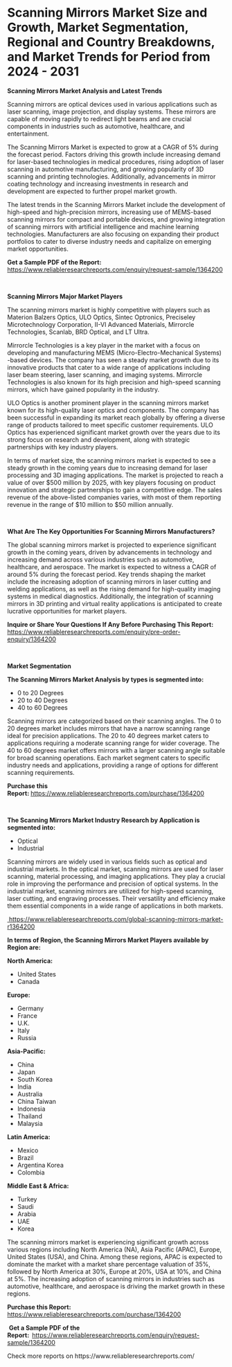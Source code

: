 <p><h1>Scanning Mirrors Market Size and Growth, Market Segmentation, Regional and Country Breakdowns, and Market Trends for Period from 2024 -  2031</h1></p><p><strong>Scanning Mirrors Market Analysis and Latest Trends</strong></p>
<p><p>Scanning mirrors are optical devices used in various applications such as laser scanning, image projection, and display systems. These mirrors are capable of moving rapidly to redirect light beams and are crucial components in industries such as automotive, healthcare, and entertainment.</p><p>The Scanning Mirrors Market is expected to grow at a CAGR of 5% during the forecast period. Factors driving this growth include increasing demand for laser-based technologies in medical procedures, rising adoption of laser scanning in automotive manufacturing, and growing popularity of 3D scanning and printing technologies. Additionally, advancements in mirror coating technology and increasing investments in research and development are expected to further propel market growth.</p><p>The latest trends in the Scanning Mirrors Market include the development of high-speed and high-precision mirrors, increasing use of MEMS-based scanning mirrors for compact and portable devices, and growing integration of scanning mirrors with artificial intelligence and machine learning technologies. Manufacturers are also focusing on expanding their product portfolios to cater to diverse industry needs and capitalize on emerging market opportunities.</p></p>
<p><strong>Get a Sample PDF of the Report:&nbsp;</strong> <a href="https://www.reliableresearchreports.com/enquiry/request-sample/1364200">https://www.reliableresearchreports.com/enquiry/request-sample/1364200</a></p>
<p>&nbsp;</p>
<p><strong>Scanning Mirrors Major Market Players</strong></p>
<p><p>The scanning mirrors market is highly competitive with players such as Materion Balzers Optics, ULO Optics, Sintec Optronics, Preciseley Microtechnology Corporation, II-VI Advanced Materials, Mirrorcle Technologies, Scanlab, BRD Optical, and LT Ultra. </p><p>Mirrorcle Technologies is a key player in the market with a focus on developing and manufacturing MEMS (Micro-Electro-Mechanical Systems) -based devices. The company has seen a steady market growth due to its innovative products that cater to a wide range of applications including laser beam steering, laser scanning, and imaging systems. Mirrorcle Technologies is also known for its high precision and high-speed scanning mirrors, which have gained popularity in the industry.</p><p>ULO Optics is another prominent player in the scanning mirrors market known for its high-quality laser optics and components. The company has been successful in expanding its market reach globally by offering a diverse range of products tailored to meet specific customer requirements. ULO Optics has experienced significant market growth over the years due to its strong focus on research and development, along with strategic partnerships with key industry players.</p><p>In terms of market size, the scanning mirrors market is expected to see a steady growth in the coming years due to increasing demand for laser processing and 3D imaging applications. The market is projected to reach a value of over $500 million by 2025, with key players focusing on product innovation and strategic partnerships to gain a competitive edge. The sales revenue of the above-listed companies varies, with most of them reporting revenue in the range of $10 million to $50 million annually.</p></p>
<p>&nbsp;</p>
<p><strong>What Are The Key Opportunities For Scanning Mirrors Manufacturers?</strong></p>
<p><p>The global scanning mirrors market is projected to experience significant growth in the coming years, driven by advancements in technology and increasing demand across various industries such as automotive, healthcare, and aerospace. The market is expected to witness a CAGR of around 5% during the forecast period. Key trends shaping the market include the increasing adoption of scanning mirrors in laser cutting and welding applications, as well as the rising demand for high-quality imaging systems in medical diagnostics. Additionally, the integration of scanning mirrors in 3D printing and virtual reality applications is anticipated to create lucrative opportunities for market players.</p></p>
<p><strong>Inquire or Share Your Questions If Any Before Purchasing This Report:</strong> <a href="https://www.reliableresearchreports.com/enquiry/pre-order-enquiry/1364200">https://www.reliableresearchreports.com/enquiry/pre-order-enquiry/1364200</a></p>
<p>&nbsp;</p>
<p><strong>Market Segmentation</strong></p>
<p><strong>The Scanning Mirrors Market Analysis by types is segmented into:</strong></p>
<p><ul><li>0 to 20 Degrees</li><li>20 to 40 Degrees</li><li>40 to 60 Degrees</li></ul></p>
<p><p>Scanning mirrors are categorized based on their scanning angles. The 0 to 20 degrees market includes mirrors that have a narrow scanning range ideal for precision applications. The 20 to 40 degrees market caters to applications requiring a moderate scanning range for wider coverage. The 40 to 60 degrees market offers mirrors with a larger scanning angle suitable for broad scanning operations. Each market segment caters to specific industry needs and applications, providing a range of options for different scanning requirements.</p></p>
<p><strong>Purchase this Report:&nbsp;</strong><a href="https://www.reliableresearchreports.com/purchase/1364200">https://www.reliableresearchreports.com/purchase/1364200</a></p>
<p>&nbsp;</p>
<p><strong>The Scanning Mirrors Market Industry Research by Application is segmented into:</strong></p>
<p><ul><li>Optical</li><li>Industrial</li></ul></p>
<p><p>Scanning mirrors are widely used in various fields such as optical and industrial markets. In the optical market, scanning mirrors are used for laser scanning, material processing, and imaging applications. They play a crucial role in improving the performance and precision of optical systems. In the industrial market, scanning mirrors are utilized for high-speed scanning, laser cutting, and engraving processes. Their versatility and efficiency make them essential components in a wide range of applications in both markets.</p></p>
<p><a href="https://www.reliableresearchreports.com/global-scanning-mirrors-market-r1364200">&nbsp;https://www.reliableresearchreports.com/global-scanning-mirrors-market-r1364200</a></p>
<p><strong>In terms of Region, the Scanning Mirrors Market Players available by Region are:</strong></p>
<p>
    <p> <strong> North America: </strong>
        <ul>
            <li>United States</li>
            <li>Canada</li>
        </ul>
        </p> 
    <p> <strong> Europe: </strong>
        <ul>
            <li>Germany</li>
            <li>France</li>
            <li>U.K.</li>
            <li>Italy</li>
            <li>Russia</li>
        </ul>
        </p> 
    <p> <strong> Asia-Pacific: </strong>
        <ul>
            <li>China</li>
            <li>Japan</li>
            <li>South Korea</li>
            <li>India</li>
            <li>Australia</li>
            <li>China Taiwan</li>
            <li>Indonesia</li>
            <li>Thailand</li>
            <li>Malaysia</li>
        </ul>
        </p> 
    <p> <strong> Latin America: </strong>
        <ul>
            <li>Mexico</li>
            <li>Brazil</li>
            <li>Argentina Korea</li>
            <li>Colombia</li>
        </ul>
        </p> 
    <p> <strong> Middle East & Africa: </strong>
        <ul>
            <li>Turkey</li>
            <li>Saudi</li>
            <li>Arabia</li>
            <li>UAE</li>
            <li>Korea</li>
        </ul>
    </p>
    </p>
<p><p>The scanning mirrors market is experiencing significant growth across various regions including North America (NA), Asia Pacific (APAC), Europe, United States (USA), and China. Among these regions, APAC is expected to dominate the market with a market share percentage valuation of 35%, followed by North America at 30%, Europe at 20%, USA at 10%, and China at 5%. The increasing adoption of scanning mirrors in industries such as automotive, healthcare, and aerospace is driving the market growth in these regions.</p></p>
<p><strong>Purchase this Report: </strong><a href="https://www.reliableresearchreports.com/purchase/1364200">https://www.reliableresearchreports.com/purchase/1364200</a></p>
<p>&nbsp;<strong>Get a Sample PDF of the Report:&nbsp;&nbsp;</strong><a href="https://www.reliableresearchreports.com/enquiry/request-sample/1364200">https://www.reliableresearchreports.com/enquiry/request-sample/1364200</a></p>
<p><strong></strong></p>
<p>Check more reports on https://www.reliableresearchreports.com/</p>